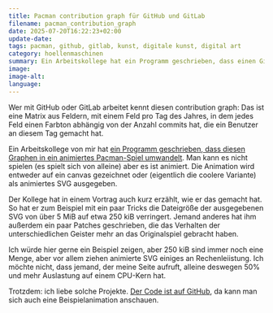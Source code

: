 ```yaml
---
title: Pacman contribution graph für GitHub und GitLab
filename: pacman_contribution_graph
date: 2025-07-20T16:22:23+02:00
update-date:
tags: pacman, github, gitlab, kunst, digitale kunst, digital art
category: hoellenmaschinen
summary: Ein Arbeitskollege hat ein Programm geschrieben, dass einen GitHub oder GitLab contribution graph in ein animiertes Pacman-Spiel verwandelt.
image:
image-alt:
language:
---
```


Wer mit GitHub oder GitLab arbeitet kennt diesen contribution graph: Das ist eine Matrix aus Feldern, mit einem Feld pro Tag des Jahres, in dem jedes Feld einen Farbton abhängig von der Anzahl commits hat, die ein Benutzer an diesem Tag gemacht hat.

Ein Arbeitskollege von mir hat [ein Programm geschrieben, dass diesen Graphen in ein animiertes Pacman-Spiel umwandelt](https://abozanona.github.io/pacman-contribution-graph/). Man kann es nicht spielen (es spielt sich von alleine) aber es ist animiert. Die Animation wird entweder auf ein canvas gezeichnet oder (eigentlich die coolere Variante) als animiertes SVG ausgegeben.

Der Kollege hat in einem Vortrag auch kurz erzählt, wie er das gemacht hat. So hat er zum Beispiel mit ein paar Tricks die Dateigröße der ausgegebenen SVG von über 5 MiB auf etwa 250 kiB verringert. Jemand anderes hat ihm außerdem ein paar Patches geschrieben, die das Verhalten der unterschiedlichen Geister mehr an das Originalspiel gebracht haben.

Ich würde hier gerne ein Beispiel zeigen, aber 250 kiB sind immer noch eine Menge, aber vor allem ziehen animierte SVG einiges an Rechenleiistung. Ich möchte nicht, dass jemand, der meine Seite aufruft, alleine deswegen 50% und mehr Auslastung auf einem CPU-Kern hat.

Trotzdem: ich liebe solche Projekte. [Der Code ist auf GitHub](https://github.com/abozanona/pacman-contribution-graph), da kann man sich auch eine Beispielanimation anschauen.
